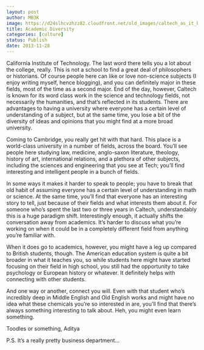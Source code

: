 ```yaml
---
layout: post
author: MB3K
image: https://d24slhcvzhzz82.cloudfront.net/old_images/caltech_as_it_happens/6a0105349b8251970b019b01aa733c970d.jpg
title: Academic Diversity 
categories: [culture]
status: Publish
date: 2013-11-28
---
```


California Institute of Technology. The last word there tells you a lot about the college, really. This is not a school to find a great deal of philosophers or historians. Of course people here can like or love non-science subjects (I enjoy writing myself, hence blogging), and you can definitely major in these fields, most of the time as a second major. End of the day, however, Caltech is known for its word class work in the science and technology fields, not necessarily the humanities, and that’s reflected in its students. There are advantages to having a university where everyone has a certain level of understanding of a subject, but at the same time, you lose a bit of the diversity of ideas and opinions that you might find at a more broad university.

Coming to Cambridge, you really get hit with that hard. This place is a world-class university in a number of fields, across the board. You’ll see people here studying law, medicine, anglo-saxon literature, theology, history of art, international relations, and a plethora of other subjects, including the sciences and engineering that you see at Tech; you’ll find interesting and intelligent people in a bunch of fields.

In some ways it makes it harder to speak to people; you have to break that old habit of assuming everyone has a certain level of understanding in math or science. At the same time, you’ll find that everyone has an interesting story to tell, just because of their fields and what interests them about it. For someone who’s spent the last two or three years in Caltech, understandably this is a huge paradigm shift. Interestingly enough, it actually shifts the conversation away from academics. It’s harder to discuss what you’re working on when it could be in a completely different field from anything you’re familiar with.

When it does go to academics, however, you might have a leg up compared to British students, though. The American education system is quite a bit broader in what it teaches you, so while students here might have started focusing on their field in high school, you still had the opportunity to take psychology or European history or whatever. It definitely helps with connecting with other students.

And one way or another, connect you will. Even with that student who’s incredibly deep in Middle English and Old English works and might have no idea what these chemicals you’re so interested in are, you’ll find that there’s always something interesting to talk about. Heh, you might even learn something.

Toodles or something,
Aditya

P.S. It’s a really pretty business department…

